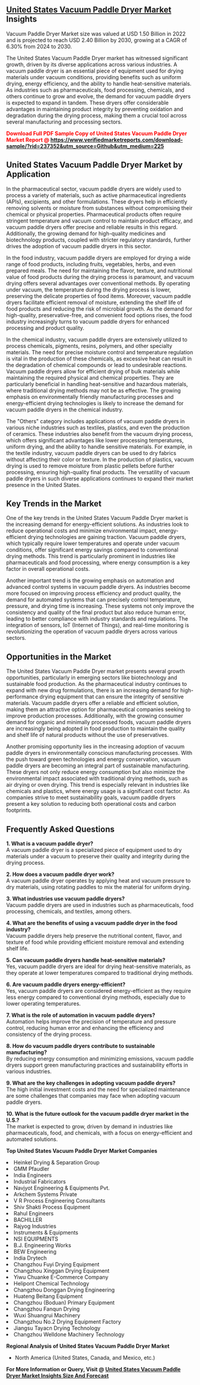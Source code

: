 <h2><a href="https://www.verifiedmarketreports.com/download-sample/?rid=237352&amp;utm_source=Github&amp;utm_medium=225" target="_blank">United States Vacuum Paddle Dryer Market</a> Insights</h2><p>Vacuum Paddle Dryer Market size was valued at USD 1.50 Billion in 2022 and is projected to reach USD 2.40 Billion by 2030, growing at a CAGR of 6.30% from 2024 to 2030.</p><p><p>The United States Vacuum Paddle Dryer market has witnessed significant growth, driven by its diverse applications across various industries. A vacuum paddle dryer is an essential piece of equipment used for drying materials under vacuum conditions, providing benefits such as uniform drying, energy efficiency, and the ability to handle heat-sensitive materials. As industries such as pharmaceuticals, food processing, chemicals, and others continue to grow and evolve, the demand for vacuum paddle dryers is expected to expand in tandem. These dryers offer considerable advantages in maintaining product integrity by preventing oxidation and degradation during the drying process, making them a crucial tool across several manufacturing and processing sectors.</p> <p><strong><p><span class=""><span style="color: #ff0000;"><strong>Download Full PDF Sample Copy of United States Vacuum Paddle Dryer Market Report</strong> @ </span><a href="https://www.verifiedmarketreports.com/download-sample/?rid=237352&amp;utm_source=Github&amp;utm_medium=225" target="_blank">https://www.verifiedmarketreports.com/download-sample/?rid=237352&amp;utm_source=Github&amp;utm_medium=225</a></span></p></strong></p> <h2>United States Vacuum Paddle Dryer Market by Application</h2> <p>In the pharmaceutical sector, vacuum paddle dryers are widely used to process a variety of materials, such as active pharmaceutical ingredients (APIs), excipients, and other formulations. These dryers help in efficiently removing solvents or moisture from substances without compromising their chemical or physical properties. Pharmaceutical products often require stringent temperature and vacuum control to maintain product efficacy, and vacuum paddle dryers offer precise and reliable results in this regard. Additionally, the growing demand for high-quality medicines and biotechnology products, coupled with stricter regulatory standards, further drives the adoption of vacuum paddle dryers in this sector.</p> <p>In the food industry, vacuum paddle dryers are employed for drying a wide range of food products, including fruits, vegetables, herbs, and even prepared meals. The need for maintaining the flavor, texture, and nutritional value of food products during the drying process is paramount, and vacuum drying offers several advantages over conventional methods. By operating under vacuum, the temperature during the drying process is lower, preserving the delicate properties of food items. Moreover, vacuum paddle dryers facilitate efficient removal of moisture, extending the shelf life of food products and reducing the risk of microbial growth. As the demand for high-quality, preservative-free, and convenient food options rises, the food industry increasingly turns to vacuum paddle dryers for enhanced processing and product quality.</p> <p>In the chemical industry, vacuum paddle dryers are extensively utilized to process chemicals, pigments, resins, polymers, and other specialty materials. The need for precise moisture control and temperature regulation is vital in the production of these chemicals, as excessive heat can result in the degradation of chemical compounds or lead to undesirable reactions. Vacuum paddle dryers allow for efficient drying of bulk materials while maintaining the required physical and chemical properties. They are particularly beneficial in handling heat-sensitive and hazardous materials, where traditional drying methods may not be as effective. The growing emphasis on environmentally friendly manufacturing processes and energy-efficient drying technologies is likely to increase the demand for vacuum paddle dryers in the chemical industry.</p> <p>The "Others" category includes applications of vacuum paddle dryers in various niche industries such as textiles, plastics, and even the production of ceramics. These industries also benefit from the vacuum drying process, which offers significant advantages like lower processing temperatures, uniform drying, and the ability to handle sensitive materials. For example, in the textile industry, vacuum paddle dryers can be used to dry fabrics without affecting their color or texture. In the production of plastics, vacuum drying is used to remove moisture from plastic pellets before further processing, ensuring high-quality final products. The versatility of vacuum paddle dryers in such diverse applications continues to expand their market presence in the United States.</p> <h2>Key Trends in the Market</h2> <p>One of the key trends in the United States Vacuum Paddle Dryer market is the increasing demand for energy-efficient solutions. As industries look to reduce operational costs and minimize environmental impact, energy-efficient drying technologies are gaining traction. Vacuum paddle dryers, which typically require lower temperatures and operate under vacuum conditions, offer significant energy savings compared to conventional drying methods. This trend is particularly prominent in industries like pharmaceuticals and food processing, where energy consumption is a key factor in overall operational costs.</p> <p>Another important trend is the growing emphasis on automation and advanced control systems in vacuum paddle dryers. As industries become more focused on improving process efficiency and product quality, the demand for automated systems that can precisely control temperature, pressure, and drying time is increasing. These systems not only improve the consistency and quality of the final product but also reduce human error, leading to better compliance with industry standards and regulations. The integration of sensors, IoT (Internet of Things), and real-time monitoring is revolutionizing the operation of vacuum paddle dryers across various sectors.</p> <h2>Opportunities in the Market</h2> <p>The United States Vacuum Paddle Dryer market presents several growth opportunities, particularly in emerging sectors like biotechnology and sustainable food production. As the pharmaceutical industry continues to expand with new drug formulations, there is an increasing demand for high-performance drying equipment that can ensure the integrity of sensitive materials. Vacuum paddle dryers offer a reliable and efficient solution, making them an attractive option for pharmaceutical companies seeking to improve production processes. Additionally, with the growing consumer demand for organic and minimally processed foods, vacuum paddle dryers are increasingly being adopted in food production to maintain the quality and shelf life of natural products without the use of preservatives.</p> <p>Another promising opportunity lies in the increasing adoption of vacuum paddle dryers in environmentally conscious manufacturing processes. With the push toward green technologies and energy conservation, vacuum paddle dryers are becoming an integral part of sustainable manufacturing. These dryers not only reduce energy consumption but also minimize the environmental impact associated with traditional drying methods, such as air drying or oven drying. This trend is especially relevant in industries like chemicals and plastics, where energy usage is a significant cost factor. As companies strive to meet sustainability goals, vacuum paddle dryers present a key solution to reducing both operational costs and carbon footprints.</p> <h2>Frequently Asked Questions</h2> <p><strong>1. What is a vacuum paddle dryer?</strong><br>A vacuum paddle dryer is a specialized piece of equipment used to dry materials under a vacuum to preserve their quality and integrity during the drying process.</p> <p><strong>2. How does a vacuum paddle dryer work?</strong><br>A vacuum paddle dryer operates by applying heat and vacuum pressure to dry materials, using rotating paddles to mix the material for uniform drying.</p> <p><strong>3. What industries use vacuum paddle dryers?</strong><br>Vacuum paddle dryers are used in industries such as pharmaceuticals, food processing, chemicals, and textiles, among others.</p> <p><strong>4. What are the benefits of using a vacuum paddle dryer in the food industry?</strong><br>Vacuum paddle dryers help preserve the nutritional content, flavor, and texture of food while providing efficient moisture removal and extending shelf life.</p> <p><strong>5. Can vacuum paddle dryers handle heat-sensitive materials?</strong><br>Yes, vacuum paddle dryers are ideal for drying heat-sensitive materials, as they operate at lower temperatures compared to traditional drying methods.</p> <p><strong>6. Are vacuum paddle dryers energy-efficient?</strong><br>Yes, vacuum paddle dryers are considered energy-efficient as they require less energy compared to conventional drying methods, especially due to lower operating temperatures.</p> <p><strong>7. What is the role of automation in vacuum paddle dryers?</strong><br>Automation helps improve the precision of temperature and pressure control, reducing human error and enhancing the efficiency and consistency of the drying process.</p> <p><strong>8. How do vacuum paddle dryers contribute to sustainable manufacturing?</strong><br>By reducing energy consumption and minimizing emissions, vacuum paddle dryers support green manufacturing practices and sustainability efforts in various industries.</p> <p><strong>9. What are the key challenges in adopting vacuum paddle dryers?</strong><br>The high initial investment costs and the need for specialized maintenance are some challenges that companies may face when adopting vacuum paddle dryers.</p> <p><strong>10. What is the future outlook for the vacuum paddle dryer market in the U.S.?</strong><br>The market is expected to grow, driven by demand in industries like pharmaceuticals, food, and chemicals, with a focus on energy-efficient and automated solutions.</p></p><p><strong>Top United States Vacuum Paddle Dryer Market Companies</strong></p><div data-test-id=""><p><li>Heinkel Drying & Separation Group</li><li> GMM Pfaudler</li><li> India Engineers</li><li> Industrial Fabricators</li><li> Navjyot Engineering & Equipments Pvt.</li><li> Arkchem Systems Private</li><li> V R Process Engineering Consultants</li><li> Shiv Shakti Process Equipment</li><li> Rahul Engineers</li><li> BACHILLER</li><li> Rajyog Industries</li><li> Instruments & Equipments</li><li> NSI EQUIPMENTS</li><li> B.J. Engineering Works</li><li> BEW Engineering</li><li> India Drytech</li><li> Changzhou Fuyi Drying Equipment</li><li> Changzhou Xinggan Drying Equipment</li><li> Yiwu Chuanke E-Commerce Company</li><li> Helipont Chemical Technology</li><li> Changzhou Donggan Drying Engineering</li><li> Huateng Beitang Equipment</li><li> Changzhou (Boduan) Primary Equipment</li><li> Changzhou Fanqun Drying</li><li> Wuxi Shuangrui Machinery</li><li> Changzhou No.2 Drying Equipment Factory</li><li> Jiangsu Tayacn Drying Technology</li><li> Changzhou Welldone Machinery Technology</li></p><div><strong>Regional Analysis of&nbsp;United States Vacuum Paddle Dryer Market</strong></div><ul><li dir="ltr"><p dir="ltr">North America&nbsp;(United States, Canada, and Mexico, etc.)</p></li></ul><p><strong>For More Information or Query, Visit @&nbsp;</strong><strong><a href="https://www.verifiedmarketreports.com/product/vacuum-paddle-dryer-market/?utm_source=Github&amp;utm_medium=225" target="_blank">United States Vacuum Paddle Dryer Market Insights Size And Forecast</a></strong></p></div>
